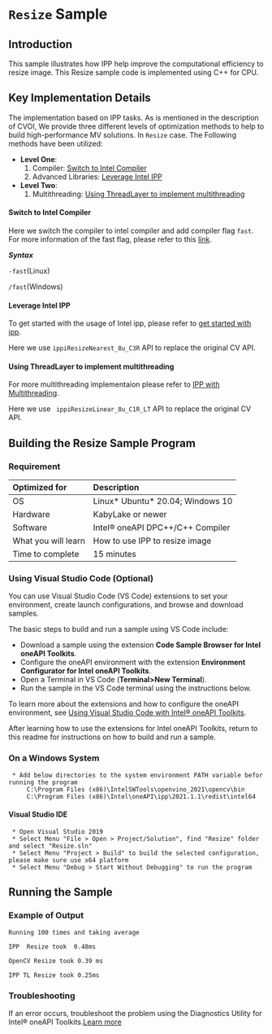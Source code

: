 # `Resize` Sample

## Introduction

This sample illustrates how IPP help improve the computational efficiency to resize image. This Resize sample code is implemented using C++ for CPU.

## Key Implementation Details

The implementation based on IPP tasks.
As is mentioned in the description of CVOI, We provide three different levels of optimization methods to help to build high-performance MV solutions. In `Resize` case. The Following methods have been utilized:

* **Level One**: 
  1. Compiler: [Switch to Intel Compiler](#switch-to-intel-compiler) 
  2. Advanced Libraries: [Leverage Intel IPP](#leverage-intel-ipp)
* **Level Two**:
  1. Multithreading: [Using ThreadLayer to implement multithreading](#using-threadlayer-to-implement-multithreading) 

#### Switch to Intel Compiler 

Here we switch the compiler to intel compiler and add compiler flag `fast`. For more information of the fast flag, please refer to this [link](https://www.intel.com/content/www/us/en/develop/documentation/cpp-compiler-developer-guide-and-reference/top/compiler-reference/compiler-options/optimization-options/fast.html).

***Syntax***

`-fast`(Linux)

`/fast`(Windows)

#### Leverage Intel IPP

To get started with the usage of Intel ipp, please refer to [get started with ipp](../../../../Optimization-Methodologies/Optimized-Libraries/IppGetStarted/).

Here we use `ippiResizeNearest_8u_C3R` API to replace the original CV API.

#### Using ThreadLayer to implement multithreading

For more multithreading implementaion please refer to [IPP with Multithreading](https://github.com/intel-innersource/applications.industrial.machine-vision.computer-vision-optimization-toolkit/blob/pv_rc1/Optimization-Methodologies/Optimized-Libraries/IppMultithreading).

Here we use ` ippiResizeLinear_8u_C1R_LT` API to replace the original CV API.

## Building the Resize Sample Program

### Requirement

| Optimized for                     | Description
|:---                               |:---
| OS                                | Linux* Ubuntu* 20.04; Windows 10
| Hardware                          | KabyLake or newer
| Software                          | Intel&reg; oneAPI DPC++/C++ Compiler
| What you will learn               | How to use IPP to resize image
| Time to complete                  | 15 minutes

### Using Visual Studio Code  (Optional)

You can use Visual Studio Code (VS Code) extensions to set your environment, create launch configurations,
and browse and download samples.

The basic steps to build and run a sample using VS Code include:

 - Download a sample using the extension **Code Sample Browser for Intel oneAPI Toolkits**.
 - Configure the oneAPI environment with the extension **Environment Configurator for Intel oneAPI Toolkits**.
 - Open a Terminal in VS Code (**Terminal>New Terminal**).
 - Run the sample in the VS Code terminal using the instructions below.

To learn more about the extensions and how to configure the oneAPI environment, see
[Using Visual Studio Code with Intel® oneAPI Toolkits](https://software.intel.com/content/www/us/en/develop/documentation/using-vs-code-with-intel-oneapi/top.html).

After learning how to use the extensions for Intel oneAPI Toolkits, return to this readme for instructions on how to build and run a sample.

### On a Windows System

     * Add below directories to the system environment PATH variable befor running the program
         C:\Program Files (x86)\IntelSWTools\openvino_2021\opencv\bin
         C:\Program Files (x86)\Intel\oneAPI\ipp\2021.1.1\redist\intel64


#### Visual Studio IDE

     * Open Visual Studio 2019
     * Select Menu "File > Open > Project/Solution", find "Resize" folder and select "Resize.sln"
     * Select Menu "Project > Build" to build the selected configuration, please make sure use x64 platform
     * Select Menu "Debug > Start Without Debugging" to run the program

## Running the Sample

### Example of Output

```
Running 100 times and taking average

IPP  Resize took  0.48ms

OpenCV Resize took 0.39 ms

IPP TL Resize took 0.25ms
```

### Troubleshooting

If an error occurs, troubleshoot the problem using the Diagnostics Utility for Intel® oneAPI Toolkits.[Learn more](https://www.intel.com/content/www/us/en/develop/documentation/diagnostic-utility-user-guide/top.html)